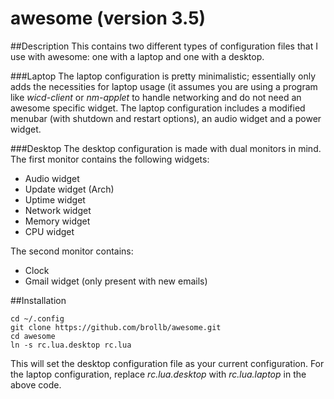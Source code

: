 awesome (version 3.5)
=========

##Description
This contains two different types of configuration files that I use with awesome: one with a laptop and one with a desktop.

###Laptop
The laptop configuration is pretty minimalistic; essentially only adds the necessities for laptop usage (it assumes  you are using a program like *wicd-client* or *nm-applet* to handle networking and do not need an awesome specific widget. The laptop configuration includes a modified menubar (with shutdown and restart options), an audio widget and a power widget.

###Desktop
The desktop configuration is made with dual monitors in mind. The first monitor contains the following widgets:
+ Audio widget
+ Update widget (Arch)
+ Uptime widget
+ Network widget
+ Memory widget
+ CPU widget

The second monitor contains:
+ Clock
+ Gmail widget (only present with new emails)

##Installation

    cd ~/.config
    git clone https://github.com/brollb/awesome.git
    cd awesome
    ln -s rc.lua.desktop rc.lua

This will set the desktop configuration file as your current configuration. For the laptop configuration, replace *rc.lua.desktop* with *rc.lua.laptop* in the above code.
